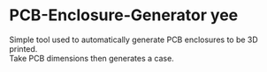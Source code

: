 # PCB-Enclosure-Generator yee
Simple tool used to automatically generate PCB enclosures to be 3D printed. <br>
Take PCB dimensions then generates a case.
